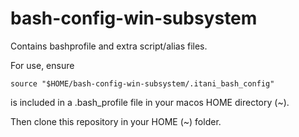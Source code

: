 # bash-config-win-subsystem
Contains bashprofile and extra script/alias files.

For use, ensure 

```source "$HOME/bash-config-win-subsystem/.itani_bash_config"```

is included in a .bash_profile file in your macos HOME directory (~).

Then clone this repository in your HOME (~) folder.
